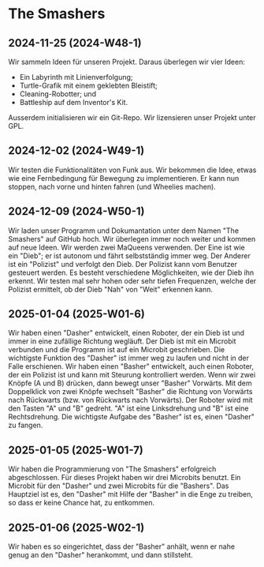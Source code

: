 # The Smashers

## 2024-11-25 (2024-W48-1)
Wir sammeln Ideen für unseren Projekt. Daraus überlegen wir vier Ideen:
* Ein Labyrinth mit Linienverfolgung;
* Turtle-Grafik mit einem geklebten Bleistift;
* Cleaning-Robotter; und
* Battleship auf dem Inventor's Kit.  

Ausserdem initialisieren wir ein Git-Repo. Wir lizensieren unser Projekt unter GPL.

## 2024-12-02 (2024-W49-1)
Wir testen die Funktionalitäten von Funk aus. Wir bekommen die Idee, etwas wie eine Fernbedingung für Bewegung zu implementieren. Er kann nun stoppen, nach vorne und hinten fahren (und Wheelies machen).

## 2024-12-09 (2024-W50-1)
Wir laden unser Programm und Dokumantation unter dem Namen "The Smashers" auf GitHub hoch. Wir überlegen immer noch weiter und kommen auf neue Ideen. Wir werden zwei MaQueens verwenden. Der Eine ist wie ein "Dieb"; er ist autonom und fährt selbstständig immer weg. Der Anderer ist ein "Polizist" und verfolgt den Dieb. Der Polizist kann vom Benutzer gesteuert werden. Es besteht verschiedene Möglichkeiten, wie der Dieb ihn erkennt. Wir testen mal sehr hohen oder sehr tiefen Frequenzen, welche der Polizist ermittelt, ob der Dieb "Nah" von "Weit" erkennen kann.

## 2025-01-04 (2025-W01-6)
Wir haben einen "Dasher" entwickelt, einen Roboter, der ein Dieb ist und immer in eine zufällige Richtung wegläuft. Der Dieb ist mit ein Microbit verbunden und die Programm ist auf ein Microbit geschrieben. Die wichtigste Funktion des "Dasher" ist immer weg zu laufen und nicht in der Falle erschienen. 
Wir haben einen "Basher" entwickelt, auch einen Roboter, der ein Polizist ist und kann mit Steurung kontrolliert werden. Wenn wir zwei Knöpfe (A und B) drücken, dann bewegt unser "Basher" Vorwärts. Mit dem Doppelklick von zwei Knöpfe wechselt "Basher" die Richtung von Vorwärts nach Rückwarts (bzw. von Rückwarts nach Vorwärts). Der Roboter wird mit den Tasten "A" und "B" gedreht. "A" ist eine Linksdrehung und "B" ist eine Rechtsdrehung. Die wichtigste Aufgabe des "Basher" ist es, einen "Dasher" zu fangen.

## 2025-01-05 (2025-W01-7)
Wir haben die Programmierung von "The Smashers" erfolgreich abgeschlossen. Für dieses Projekt haben wir drei Microbits benutzt. Ein Microbit für den "Dasher" und zwei Microbits für die "Bashers". Das Hauptziel ist es, den "Dasher" mit Hilfe der "Basher" in die Enge zu treiben, so dass er keine Chance hat, zu entkommen.

## 2025-01-06 (2025-W02-1)
Wir haben es so eingerichtet, dass der "Basher" anhält, wenn er nahe genug an den "Dasher" herankommt, und dann stillsteht. 
